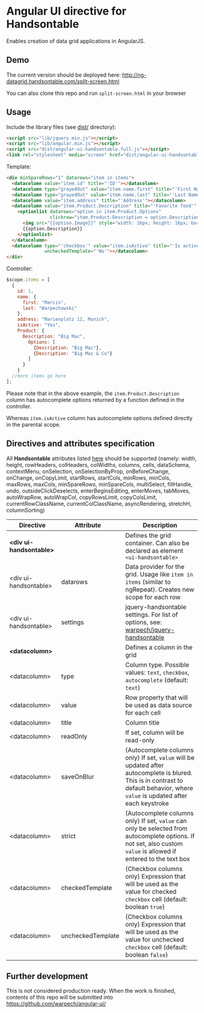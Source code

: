 # Angular UI directive for Handsontable

Enables creation of data grid applications in AngularJS.

## Demo

The current version should be deployed here: http://ng-datagrid.handsontable.com/split-screen.html

You can also clone this repo and run `split-screen.html` in your browser

## Usage

Include the library files (see [dist/](https://github.com/warpech/angular-ui-handsontable/tree/master/dist) directory):

```html
<script src="lib/jquery.min.js"></script>
<script src="lib/angular.min.js"></script>
<script src="dist/angular-ui-handsontable.full.js"></script>
<link rel="stylesheet" media="screen" href="dist/angular-ui-handsontable.full.css">
```

Template:

```html
<div minSpareRows="1" datarows="item in items">
  <datacolumn value="item.id" title="'ID'"></datacolumn>
  <datacolumn type="grayedOut" value="item.name.first" title="'First Name'" readOnly></datacolumn>
  <datacolumn type="grayedOut" value="item.name.last" title="'Last Name'" readOnly></datacolumn>
  <datacolumn value="item.address" title="'Address'"></datacolumn>
  <datacolumn value="item.Product.Description" title="'Favorite food'" type="'autocomplete'" live strict>
    <optionlist datarows="option in item.Product.Options"
                clickrow="item.Product.Description = option.Description">
      <img src="{{option.Image}}" style="width: 16px; height: 16px; border-width: 0">
      {{option.Description}}
    </optionlist>
  </datacolumn>
  <datacolumn type="'checkbox'" value="item.isActive" title="'Is active'" checkedTemplate="'Yes'"
              uncheckedTemplate="'No'"></datacolumn>
</div>
```

Controller:

```javascript
$scope.items = [
  {
    id: 1,
    name: {
      first: "Marcin",
      last: "Warpechowski"
    },
    address: "Marienplatz 11, Munich",
    isActive: "Yes",
    Product: {
      Description: "Big Mac",
	    Options: [
	      {Description: "Big Mac"},
	      {Description: "Big Mac & Co"}
	    ]
	  }
	}
  //more items go here
];
```

Please note that in the above example, the `item.Product.Description` column has autocomplete options returned by a function defined in the controller.

Whereas `item.isActive` column has autocomplete options defined directly in the parental scope.
  
## Directives and attributes specification

All **Handsontable** attributes listed [here](https://github.com/warpech/jquery-handsontable) should be supported (namely: width, height, rowHeaders, colHeaders, colWidths, columns, cells, dataSchema, contextMenu, onSelection, onSelectionByProp, onBeforeChange, onChange, onCopyLimit, startRows, startCols, minRows, minCols, maxRows, maxCols, minSpareRows, minSpareCols, multiSelect, fillHandle, undo, outsideClickDeselects, enterBeginsEditing, enterMoves, tabMoves, autoWrapRow, autoWrapCol, copyRowsLimit, copyColsLimit, currentRowClassName, currentColClassName, asyncRendering, stretchH, columnSorting)
  
 Directive                       | Attribute&nbsp;&nbsp;&nbsp; | Description
 --------------------------------|-----------------------------|-------------
 **&lt;div ui-handsontable&gt;** |                             | Defines the grid container. Can also be declared as element `<ui-handsontable>`
 &lt;div ui-handsontable&gt;     | datarows                    | Data provider for the grid. Usage like `item in items` (similar to ngRepeat). Creates new scope for each row
 &lt;div ui-handsontable&gt;     | settings                    | jquery-handsontable settings. For list of options, see: [warpech/jquery-handsontable](https://github.com/warpech/jquery-handsontable)
 **&lt;datacolumn&gt;**          |                             | Defines a column in the grid
 &lt;datacolumn&gt;              | type                        | Column type. Possible values: `text`, `checkbox`, `autocomplete` (default: `text`)
 &lt;datacolumn&gt;              | value                       | Row property that will be used as data source for each cell
 &lt;datacolumn&gt;              | title                       | Column title
 &lt;datacolumn&gt;              | readOnly                    | If set, column will be read-only
 &lt;datacolumn&gt;              | saveOnBlur                  | (Autocomplete columns only) If set, `value` will be updated after autocomplete is blured. This is in contrast to default behavior, where `value` is updated after each keystroke
 &lt;datacolumn&gt;              | strict                      | (Autocomplete columns only) If set, `value` can only be selected from autocomplete options. If not set, also custom `value` is allowed if entered to the text box
 &lt;datacolumn&gt;              | checkedTemplate             | (Checkbox columns only) Expression that will be used as the value for checked `checkbox` cell (default: boolean `true`)
 &lt;datacolumn&gt;              | uncheckedTemplate           | (Checkbox columns only) Expression that will be used as the value for unchecked `checkbox` cell (default: boolean `false`)

## Further development

This is not considered production ready. When the work is finished, contents of this repo will be submitted into https://github.com/warpech/angular-ui/